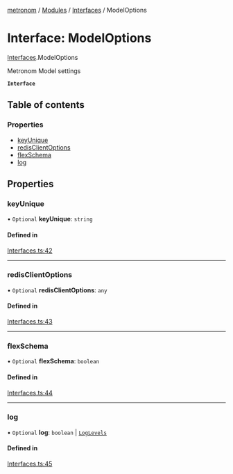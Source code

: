 [metronom](../README.md) / [Modules](../modules.md) / [Interfaces](../modules/Interfaces.md) / ModelOptions

# Interface: ModelOptions

[Interfaces](../modules/Interfaces.md).ModelOptions

Metronom Model settings

**`Interface`**

## Table of contents

### Properties

- [keyUnique](Interfaces.ModelOptions.md#keyunique)
- [redisClientOptions](Interfaces.ModelOptions.md#redisclientoptions)
- [flexSchema](Interfaces.ModelOptions.md#flexschema)
- [log](Interfaces.ModelOptions.md#log)

## Properties

### keyUnique

• `Optional` **keyUnique**: `string`

#### Defined in

[Interfaces.ts:42](https://github.com/saracalihan/metronom/blob/b7ca806/lib/Interfaces.ts#L42)

___

### redisClientOptions

• `Optional` **redisClientOptions**: `any`

#### Defined in

[Interfaces.ts:43](https://github.com/saracalihan/metronom/blob/b7ca806/lib/Interfaces.ts#L43)

___

### flexSchema

• `Optional` **flexSchema**: `boolean`

#### Defined in

[Interfaces.ts:44](https://github.com/saracalihan/metronom/blob/b7ca806/lib/Interfaces.ts#L44)

___

### log

• `Optional` **log**: `boolean` \| [`LogLevels`](../enums/Enums.LogLevels.md)

#### Defined in

[Interfaces.ts:45](https://github.com/saracalihan/metronom/blob/b7ca806/lib/Interfaces.ts#L45)
